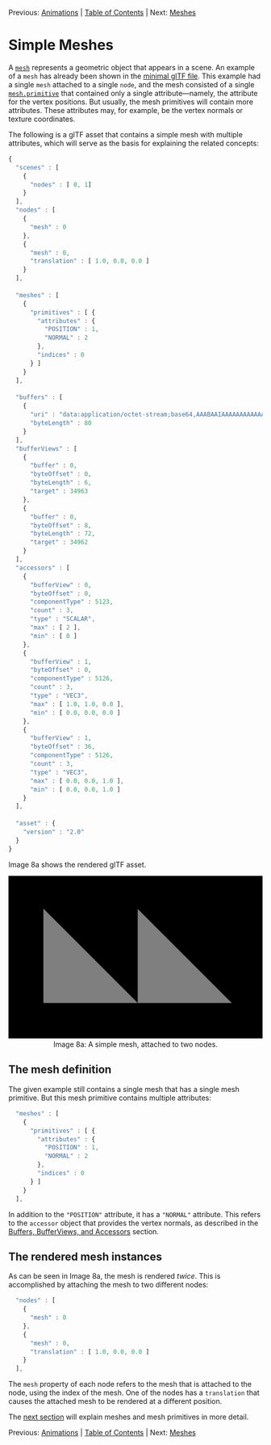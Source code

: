 Previous: [Animations](gltfTutorial_007_Animations.md) | [Table of Contents](README.md) | Next: [Meshes](gltfTutorial_009_Meshes.md)

# Simple Meshes

A [`mesh`](https://github.com/KhronosGroup/glTF/tree/master/specification/2.0/#reference-mesh) represents a geometric object that appears in a scene. An example of a `mesh` has already been shown in the [minimal glTF file](gltfTutorial_003_MinimalGltfFile.md). This example had a single `mesh` attached to a single `node`, and the mesh consisted of a single [`mesh.primitive`](https://github.com/KhronosGroup/glTF/tree/master/specification/2.0/#reference-mesh.primitive) that contained only a single attribute&mdash;namely, the attribute for the vertex positions. But usually, the mesh primitives will contain more attributes. These attributes may, for example, be the vertex normals or texture coordinates.

The following is a glTF asset that contains a simple mesh with multiple attributes, which will serve as the basis for explaining the related concepts:

```javascript
{
  "scenes" : [
    {
      "nodes" : [ 0, 1]
    }
  ],
  "nodes" : [
    {
      "mesh" : 0
    },
    {
      "mesh" : 0,
      "translation" : [ 1.0, 0.0, 0.0 ]
    }
  ],
  
  "meshes" : [
    {
      "primitives" : [ {
        "attributes" : {
          "POSITION" : 1,
          "NORMAL" : 2
        },
        "indices" : 0
      } ]
    }
  ],

  "buffers" : [
    {
      "uri" : "data:application/octet-stream;base64,AAABAAIAAAAAAAAAAAAAAAAAAAAAAIA/AAAAAAAAAAAAAAAAAACAPwAAAAAAAAAAAAAAAAAAgD8AAAAAAAAAAAAAgD8AAAAAAAAAAAAAgD8=",
      "byteLength" : 80
    }
  ],
  "bufferViews" : [
    {
      "buffer" : 0,
      "byteOffset" : 0,
      "byteLength" : 6,
      "target" : 34963
    },
    {
      "buffer" : 0,
      "byteOffset" : 8,
      "byteLength" : 72,
      "target" : 34962
    }
  ],
  "accessors" : [
    {
      "bufferView" : 0,
      "byteOffset" : 0,
      "componentType" : 5123,
      "count" : 3,
      "type" : "SCALAR",
      "max" : [ 2 ],
      "min" : [ 0 ]
    },
    {
      "bufferView" : 1,
      "byteOffset" : 0,
      "componentType" : 5126,
      "count" : 3,
      "type" : "VEC3",
      "max" : [ 1.0, 1.0, 0.0 ],
      "min" : [ 0.0, 0.0, 0.0 ]
    },
    {
      "bufferView" : 1,
      "byteOffset" : 36,
      "componentType" : 5126,
      "count" : 3,
      "type" : "VEC3",
      "max" : [ 0.0, 0.0, 1.0 ],
      "min" : [ 0.0, 0.0, 1.0 ]
    }
  ],
  
  "asset" : {
    "version" : "2.0"
  }
}
```

Image 8a shows the rendered glTF asset.

<p align="center">
<img src="images/simpleMeshes.png" /><br>
<a name="simpleMeshes-png"></a>Image 8a: A simple mesh, attached to two nodes.
</p>


## The mesh definition

The given example still contains a single mesh that has a single mesh primitive. But this mesh primitive contains multiple attributes:

```javascript
  "meshes" : [
    {
      "primitives" : [ {
        "attributes" : {
          "POSITION" : 1,
          "NORMAL" : 2
        },
        "indices" : 0
      } ]
    }
  ],
```

In addition to the `"POSITION"` attribute, it has a `"NORMAL"` attribute. This refers to the `accessor` object that provides the vertex normals, as described in the [Buffers, BufferViews, and Accessors](gltfTutorial_005_BuffersBufferViewsAccessors.md) section.


## The rendered mesh instances

As can be seen in Image 8a, the mesh is rendered *twice*. This is accomplished by attaching the mesh to two different nodes:

```javascript
  "nodes" : [
    {
      "mesh" : 0
    },
    {
      "mesh" : 0,
      "translation" : [ 1.0, 0.0, 0.0 ]
    }
  ],
```

The `mesh` property of each node refers to the mesh that is attached to the node, using the index of the mesh. One of the nodes has a `translation` that causes the attached mesh to be rendered at a different position. 

The [next section](gltfTutorial_009_Meshes.md) will explain meshes and mesh primitives in more detail.



Previous: [Animations](gltfTutorial_007_Animations.md) | [Table of Contents](README.md) | Next: [Meshes](gltfTutorial_009_Meshes.md)

